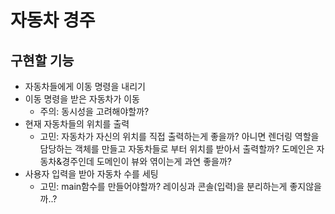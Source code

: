 # 자동차 경주

## 구현할 기능
 - 자동차들에게 이동 명령을 내리기
 - 이동 명령을 받은 자동차가 이동
   - 주의: 동시성을 고려해야할까?
 - 현재 자동차들의 위치를 출력
   - 고민: 자동차가 자신의 위치를 직접 출력하는게 좋을까? 아니면 렌더링 역할을 담당하는 객체를 만들고 자동차들로 부터 위치를 받아서 출력할까? 도메인은 자동차&경주인데 도메인이 뷰와 엮이는게 과연 좋을까?
 - 사용자 입력을 받아 자동차 수를 세팅
   - 고민: main함수를 만들어야할까? 레이싱과 콘솔(입력)을 분리하는게 좋지않을까..?